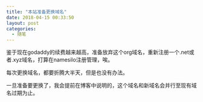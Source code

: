 ```yaml
---
title: "本站准备更换域名"
date: 2018-04-15 00:33:50
layout: post
categories:
  - 随笔
---
```

鉴于现在godaddy的续费越来越高，准备放弃这个org域名，重新注册一个.net或者.xyz域名，打算在namesilo注册管理，唉。

每次更换域名，都要折腾大半天，但是也没有办法。

一旦准备要更换了，我会提前在博客中说明的，这个域名和新域名会并行至现有域名过期为止。